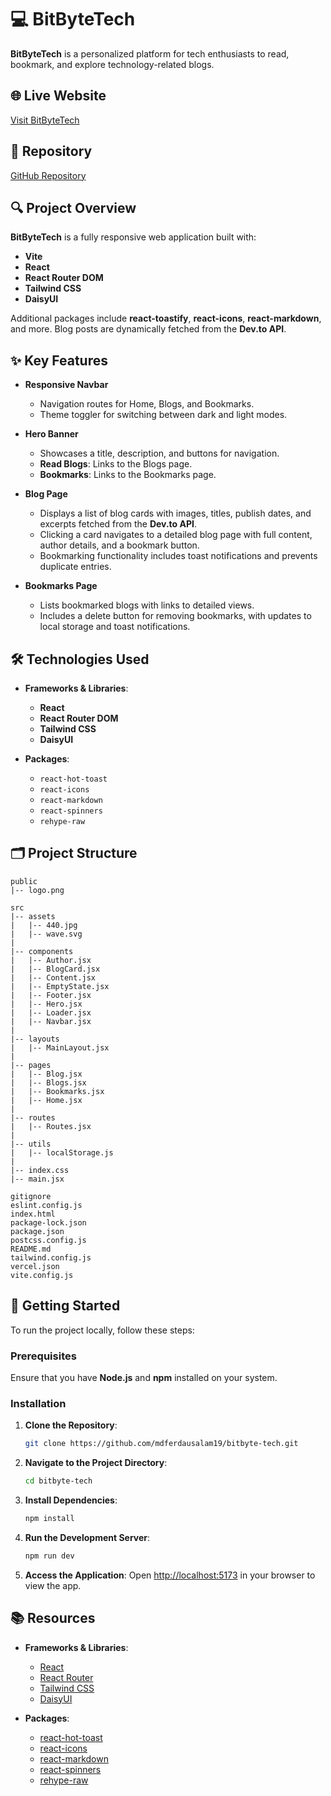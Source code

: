 # 💻 BitByteTech

**BitByteTech** is a personalized platform for tech enthusiasts to read, bookmark, and explore technology-related blogs.

## 🌐 Live Website

[Visit BitByteTech](https://bitbyte-tech.vercel.app/)

## 📂 Repository

[GitHub Repository](https://github.com/mdferdausalam19/bitbyte-tech)

## 🔍 Project Overview

**BitByteTech** is a fully responsive web application built with:

- **Vite**
- **React**
- **React Router DOM**
- **Tailwind CSS**
- **DaisyUI**

Additional packages include **react-toastify**, **react-icons**, **react-markdown**, and more. Blog posts are dynamically fetched from the **Dev.to API**.

## ✨ Key Features

- **Responsive Navbar**

  - Navigation routes for Home, Blogs, and Bookmarks.
  - Theme toggler for switching between dark and light modes.

- **Hero Banner**

  - Showcases a title, description, and buttons for navigation.
  - **Read Blogs**: Links to the Blogs page.
  - **Bookmarks**: Links to the Bookmarks page.

- **Blog Page**

  - Displays a list of blog cards with images, titles, publish dates, and excerpts fetched from the **Dev.to API**.
  - Clicking a card navigates to a detailed blog page with full content, author details, and a bookmark button.
  - Bookmarking functionality includes toast notifications and prevents duplicate entries.

- **Bookmarks Page**
  - Lists bookmarked blogs with links to detailed views.
  - Includes a delete button for removing bookmarks, with updates to local storage and toast notifications.

## 🛠️ Technologies Used

- **Frameworks & Libraries**:

  - **React**
  - **React Router DOM**
  - **Tailwind CSS**
  - **DaisyUI**

- **Packages**:
  - `react-hot-toast`
  - `react-icons`
  - `react-markdown`
  - `react-spinners`
  - `rehype-raw`

## 🗂️ Project Structure

```plaintext
public
|-- logo.png

src
|-- assets
|   |-- 440.jpg
|   |-- wave.svg
|
|-- components
|   |-- Author.jsx
|   |-- BlogCard.jsx
|   |-- Content.jsx
|   |-- EmptyState.jsx
|   |-- Footer.jsx
|   |-- Hero.jsx
|   |-- Loader.jsx
|   |-- Navbar.jsx
|
|-- layouts
|   |-- MainLayout.jsx
|
|-- pages
|   |-- Blog.jsx
|   |-- Blogs.jsx
|   |-- Bookmarks.jsx
|   |-- Home.jsx
|
|-- routes
|   |-- Routes.jsx
|
|-- utils
|   |-- localStorage.js
|
|-- index.css
|-- main.jsx

gitignore
eslint.config.js
index.html
package-lock.json
package.json
postcss.config.js
README.md
tailwind.config.js
vercel.json
vite.config.js
```

## 🚀 Getting Started

To run the project locally, follow these steps:

### Prerequisites

Ensure that you have **Node.js** and **npm** installed on your system.

### Installation

1. **Clone the Repository**:

   ```bash
   git clone https://github.com/mdferdausalam19/bitbyte-tech.git
   ```

2. **Navigate to the Project Directory**:

   ```bash
   cd bitbyte-tech
   ```

3. **Install Dependencies**:

   ```bash
   npm install
   ```

4. **Run the Development Server**:

   ```bash
   npm run dev
   ```

5. **Access the Application**:
   Open [http://localhost:5173](http://localhost:5173) in your browser to view the app.

## 📚 Resources

- **Frameworks & Libraries**:

  - [React](https://react.dev/)
  - [React Router](https://reactrouter.com/)
  - [Tailwind CSS](https://tailwindcss.com/)
  - [DaisyUI](https://daisyui.com/)

- **Packages**:
  - [react-hot-toast](https://react-hot-toast.com/)
  - [react-icons](https://react-icons.github.io/react-icons/)
  - [react-markdown](https://github.com/remarkjs/react-markdown)
  - [react-spinners](https://www.npmjs.com/package/react-spinners)
  - [rehype-raw](https://github.com/rehypejs/rehype-raw)
